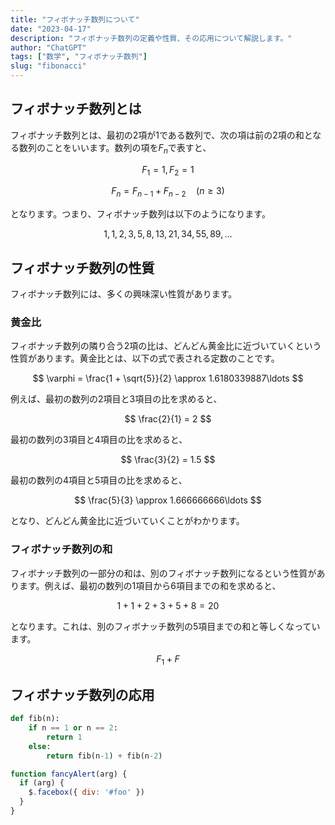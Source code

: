 ```yaml
---
title: "フィボナッチ数列について"
date: "2023-04-17"
description: "フィボナッチ数列の定義や性質、その応用について解説します。"
author: "ChatGPT"
tags: ["数学", "フィボナッチ数列"]
slug: "fibonacci"
---
```


## フィボナッチ数列とは

フィボナッチ数列とは、最初の2項が1である数列で、次の項は前の2項の和となる数列のことをいいます。数列の項を$F_n$で表すと、

$$
F_1=1, F_2=1
$$

$$
F_n = F_{n-1} + F_{n-2}\quad(n \geq 3)
$$

となります。つまり、フィボナッチ数列は以下のようになります。

$$
1,1,2,3,5,8,13,21,34,55,89,\ldots
$$

## フィボナッチ数列の性質

フィボナッチ数列には、多くの興味深い性質があります。

### 黄金比

フィボナッチ数列の隣り合う2項の比は、どんどん黄金比に近づいていくという性質があります。黄金比とは、以下の式で表される定数のことです。

$$
\varphi = \frac{1 + \sqrt{5}}{2} \approx 1.6180339887\ldots
$$

例えば、最初の数列の2項目と3項目の比を求めると、

$$
\frac{2}{1} = 2
$$

最初の数列の3項目と4項目の比を求めると、

$$
\frac{3}{2} = 1.5
$$

最初の数列の4項目と5項目の比を求めると、

$$
\frac{5}{3} \approx 1.666666666\ldots
$$

となり、どんどん黄金比に近づいていくことがわかります。

### フィボナッチ数列の和

フィボナッチ数列の一部分の和は、別のフィボナッチ数列になるという性質があります。例えば、最初の数列の1項目から6項目までの和を求めると、

$$
1 + 1 + 2 + 3 + 5 + 8 = 20
$$

となります。これは、別のフィボナッチ数列の5項目までの和と等しくなっています。

$$
F_1 + F
$$

## フィボナッチ数列の応用
```python
def fib(n):
    if n == 1 or n == 2:
        return 1
    else:
        return fib(n-1) + fib(n-2)
```
```js {1,3-4} showLineNumbers
function fancyAlert(arg) {
  if (arg) {
    $.facebox({ div: '#foo' })
  }
}
```